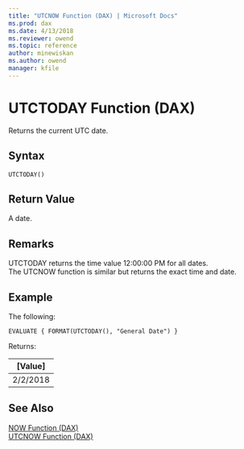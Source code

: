 ```yaml
---
title: "UTCNOW Function (DAX) | Microsoft Docs"
ms.prod: dax
ms.date: 4/13/2018
ms.reviewer: owend
ms.topic: reference
author: minewiskan
ms.author: owend
manager: kfile
---
```

# UTCTODAY Function (DAX)
Returns the current UTC date.
  

  
## Syntax  
  
```  
UTCTODAY()  
```  
  
## Return Value  
A date.  
  
## Remarks  

UTCTODAY returns the time value 12:00:00 PM for all dates.    
The UTCNOW function is similar but returns the exact time and date.
  
## Example  
The following:
  
```  
EVALUATE { FORMAT(UTCTODAY(), "General Date") } 
```  
Returns:

|[Value]  |
|---------|
|2/2/2018    |


## See Also  
[NOW Function &#40;DAX&#41;](now-function-dax.md)  
[UTCNOW Function &#40;DAX&#41;](utcnow-function-dax.md)  
  
